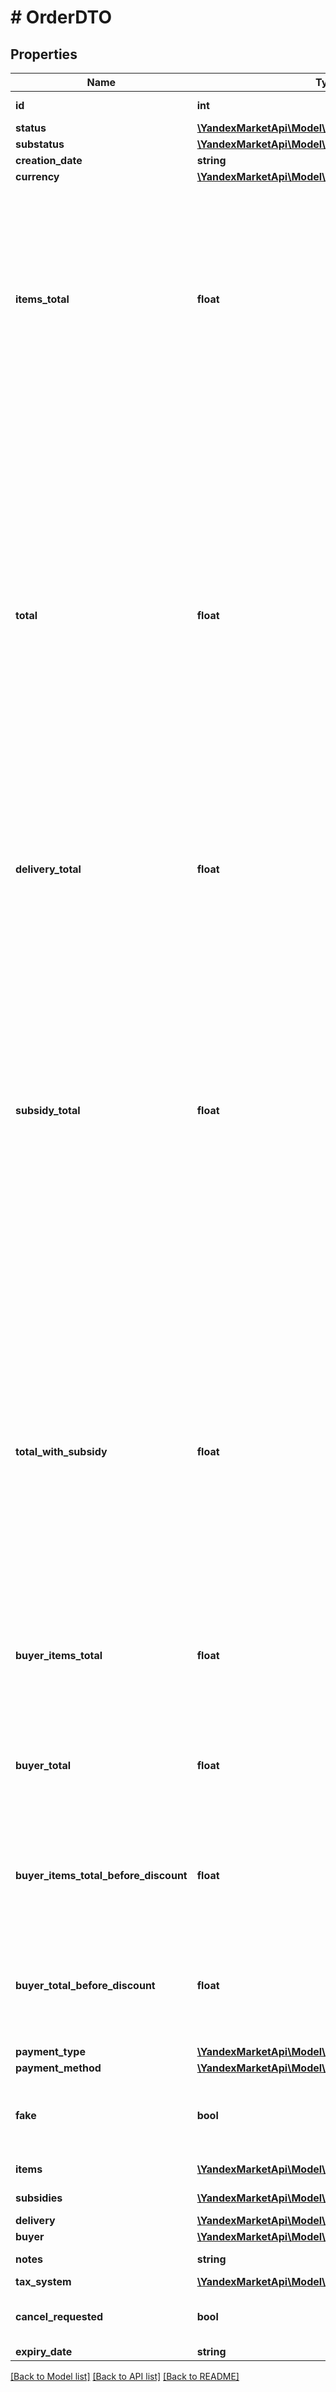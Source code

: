 # # OrderDTO

## Properties

Name | Type | Description | Notes
------------ | ------------- | ------------- | -------------
**id** | **int** | Идентификатор заказа. | [optional]
**status** | [**\YandexMarketApi\Model\OrderStatusType**](OrderStatusType.md) |  | [optional]
**substatus** | [**\YandexMarketApi\Model\OrderSubstatusType**](OrderSubstatusType.md) |  | [optional]
**creation_date** | **string** |  | [optional]
**currency** | [**\YandexMarketApi\Model\CurrencyType**](CurrencyType.md) |  | [optional]
**items_total** | **float** | Общая сумма заказа в валюте заказа без учета стоимости доставки и вознаграждения партнеру за скидки по промокодам, купонам и акциям (параметр &#x60;subsidyTotal&#x60;).  Для отделения целой части от дробной используется точка. | [optional]
**total** | **float** | {% note warning \&quot;\&quot; %}  Этот параметр устарел. Чтобы узнать соответствующее значение, сложите значения &#x60;itemsTotal&#x60; и &#x60;deliveryTotal&#x60;.  {% endnote %}  Общая сумма заказа в валюте заказа с учетом стоимости доставки, но без учета вознаграждения партнеру за скидки по промокодам, купонам, кешбэку и акциям (параметр &#x60;subsidyTotal&#x60;).  Для отделения целой части от дробной используется точка. | [optional]
**delivery_total** | **float** | Стоимость доставки в валюте заказа.  Для отделения целой части от дробной используется точка. | [optional]
**subsidy_total** | **float** | {% note warning \&quot;\&quot; %}  Этот параметр устарел. Чтобы узнать соответствующее значение, сложите значения всех субсидий в &#x60;subsidies&#x60;.  {% endnote %}  Общее вознаграждение партнеру за DBS-доставку и все скидки:  * по промокодам; * по купонам; * по баллам Плюса; * по акциям.  Передается в валюте, указанной в параметре &#x60;currency&#x60;.  Для отделения целой части от дробной используется точка. | [optional]
**total_with_subsidy** | **float** | {% note warning \&quot;\&quot; %}  Этот параметр устарел. Чтобы узнать соответствующее значение, сложите значения &#x60;itemsTotal&#x60;, &#x60;deliveryTotal&#x60; и всех субсидий в &#x60;subsidies&#x60;.  {% endnote %}  Сумма стоимости всех товаров в заказе и вознаграждения за них в валюте магазина (сумма параметров &#x60;total&#x60; и &#x60;subsidyTotal&#x60;). | [optional]
**buyer_items_total** | **float** | Стоимость всех товаров в заказе в валюте покупателя после применения скидок и без учета стоимости доставки. | [optional]
**buyer_total** | **float** | Стоимость всех товаров в заказе в валюте покупателя после применения скидок и с учетом стоимости доставки. | [optional]
**buyer_items_total_before_discount** | **float** | Стоимость всех товаров в заказе в валюте покупателя до применения скидок и без учета стоимости доставки. | [optional]
**buyer_total_before_discount** | **float** | Стоимость всех товаров в заказе в валюте покупателя до применения скидок и с учетом стоимости доставки. | [optional]
**payment_type** | [**\YandexMarketApi\Model\OrderPaymentType**](OrderPaymentType.md) |  | [optional]
**payment_method** | [**\YandexMarketApi\Model\OrderPaymentMethodType**](OrderPaymentMethodType.md) |  | [optional]
**fake** | **bool** | Тип заказа:  * &#x60;false&#x60; — настоящий заказ покупателя.  * &#x60;true&#x60; — [тестовый](../../pushapi/concepts/sandbox.md) заказ Маркета. | [optional]
**items** | [**\YandexMarketApi\Model\OrderItemDTO[]**](OrderItemDTO.md) | Список товаров в заказе. | [optional]
**subsidies** | [**\YandexMarketApi\Model\OrderItemSubsidyDTO[]**](OrderItemSubsidyDTO.md) | Список субсидий по типам. | [optional]
**delivery** | [**\YandexMarketApi\Model\OrderDeliveryDTO**](OrderDeliveryDTO.md) |  | [optional]
**buyer** | [**\YandexMarketApi\Model\OrderBuyerDTO**](OrderBuyerDTO.md) |  | [optional]
**notes** | **string** | Комментарий к заказу. | [optional]
**tax_system** | [**\YandexMarketApi\Model\OrderTaxSystemType**](OrderTaxSystemType.md) |  | [optional]
**cancel_requested** | **bool** | **Только для модели DBS**  Запрошена ли отмена. | [optional]
**expiry_date** | **string** |  | [optional]

[[Back to Model list]](../../README.md#models) [[Back to API list]](../../README.md#endpoints) [[Back to README]](../../README.md)
